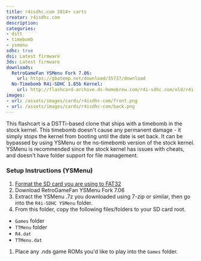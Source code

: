 ```yaml
---
title: r4isdhc.com 2014+ carts
creator: r4isdhc.com
description:
categories:
- dstt
- timebomb
- ysmenu
sdhc: true
dsi: Latest firmware
3ds: Latest firmware
downloads:
  RetroGameFan YSMenu Fork 7.06:
    url: https://gbatemp.net/download/35737/download
  No-Timebomb R4i-SDHC 1.85b Kernel:
    url: http://flashcard-archive.ds-homebrew.com/r4i-sdhc.com/old/r4i-sdhc.com_DEMON_1.85b-notimebomb.zip
images:
- url: /assets/images/cards/r4isdhc-com/front.png
- url: /assets/images/cards/r4isdhc-com/back.png
---
```


This flashcart is a DSTTi-based clone that ships with a timebomb in the stock kernel. This timebomb doesn't cause any permanent damage - it simply stops the kernel from booting until the date is set back. It can be bypassed by using YSMenu or the no-timebomb version of the stock kernel. YSMenu is recommended since the stock kernel has issues with cheats, and doesn't have folder support for file management.

### Setup Instructions (YSMenu)

1. [Format the SD card you are using to FAT32](https://wiki.hacks.guide/wiki/Formatting_an_SD_card)
1. Download RetroGameFan YSMenu Fork 7.06
1. Extract the YSMenu .7z you downloaded using 7-zip or similar, then go into the `R4i-SDHC YSMenu` folder.
1. From this folder, copy the following files/folders to your SD card root.
- `Games` folder
- `TTMenu` folder
- `R4.dat`
- `TTMenu.dat`
1. Place any .nds game ROMs you'd like to play into the `Games` folder.